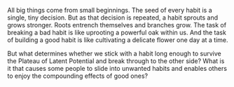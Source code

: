 All big things come from small beginnings. The seed of every habit
is a single, tiny decision. But as that decision is repeated, a habit
sprouts and grows stronger. Roots entrench themselves and branches
grow. The task of breaking a bad habit is like uprooting a powerful oak
within us. And the task of building a good habit is like cultivating a
delicate flower one day at a time.

But what determines whether we stick with a habit long enough to
survive the Plateau of Latent Potential and break through to the other
side? What is it that causes some people to slide into unwanted habits
and enables others to enjoy the compounding effects of good ones?